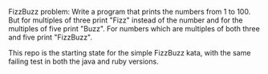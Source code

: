 FizzBuzz problem: Write a program that prints the numbers from 1 to 100. But for multiples of three print "Fizz" instead of the number and for the multiples of five print "Buzz". For numbers which are multiples of both three and five print "FizzBuzz".

This repo is the starting state for the simple FizzBuzz kata, with the same failing test in both the java and ruby versions. 